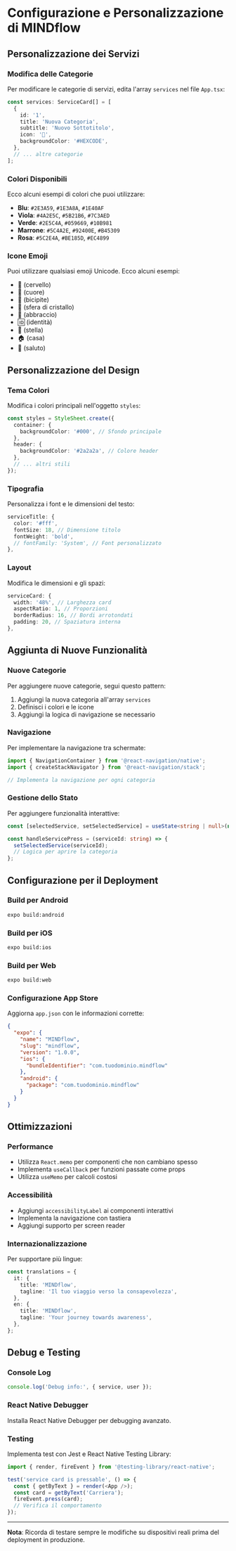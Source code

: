 # Configurazione e Personalizzazione di MINDflow

## Personalizzazione dei Servizi

### Modifica delle Categorie
Per modificare le categorie di servizi, edita l'array `services` nel file `App.tsx`:

```typescript
const services: ServiceCard[] = [
  {
    id: '1',
    title: 'Nuova Categoria',
    subtitle: 'Nuovo Sottotitolo',
    icon: '🌟',
    backgroundColor: '#HEXCODE',
  },
  // ... altre categorie
];
```

### Colori Disponibili
Ecco alcuni esempi di colori che puoi utilizzare:

- **Blu**: `#2E3A59`, `#1E3A8A`, `#1E40AF`
- **Viola**: `#4A2E5C`, `#5B21B6`, `#7C3AED`
- **Verde**: `#2E5C4A`, `#059669`, `#10B981`
- **Marrone**: `#5C4A2E`, `#92400E`, `#B45309`
- **Rosa**: `#5C2E4A`, `#BE185D`, `#EC4899`

### Icone Emoji
Puoi utilizzare qualsiasi emoji Unicode. Ecco alcuni esempi:

- 🧠 (cervello)
- 💖 (cuore)
- 💪 (bicipite)
- 🔮 (sfera di cristallo)
- 🤗 (abbraccio)
- 🆔 (identità)
- 🌟 (stella)
- 🏠 (casa)
- 👋 (saluto)

## Personalizzazione del Design

### Tema Colori
Modifica i colori principali nell'oggetto `styles`:

```typescript
const styles = StyleSheet.create({
  container: {
    backgroundColor: '#000', // Sfondo principale
  },
  header: {
    backgroundColor: '#2a2a2a', // Colore header
  },
  // ... altri stili
});
```

### Tipografia
Personalizza i font e le dimensioni del testo:

```typescript
serviceTitle: {
  color: '#fff',
  fontSize: 18, // Dimensione titolo
  fontWeight: 'bold',
  // fontFamily: 'System', // Font personalizzato
},
```

### Layout
Modifica le dimensioni e gli spazi:

```typescript
serviceCard: {
  width: '48%', // Larghezza card
  aspectRatio: 1, // Proporzioni
  borderRadius: 16, // Bordi arrotondati
  padding: 20, // Spaziatura interna
},
```

## Aggiunta di Nuove Funzionalità

### Nuove Categorie
Per aggiungere nuove categorie, segui questo pattern:

1. Aggiungi la nuova categoria all'array `services`
2. Definisci i colori e le icone
3. Aggiungi la logica di navigazione se necessario

### Navigazione
Per implementare la navigazione tra schermate:

```typescript
import { NavigationContainer } from '@react-navigation/native';
import { createStackNavigator } from '@react-navigation/stack';

// Implementa la navigazione per ogni categoria
```

### Gestione dello Stato
Per aggiungere funzionalità interattive:

```typescript
const [selectedService, setSelectedService] = useState<string | null>(null);

const handleServicePress = (serviceId: string) => {
  setSelectedService(serviceId);
  // Logica per aprire la categoria
};
```

## Configurazione per il Deployment

### Build per Android
```bash
expo build:android
```

### Build per iOS
```bash
expo build:ios
```

### Build per Web
```bash
expo build:web
```

### Configurazione App Store
Aggiorna `app.json` con le informazioni corrette:

```json
{
  "expo": {
    "name": "MINDflow",
    "slug": "mindflow",
    "version": "1.0.0",
    "ios": {
      "bundleIdentifier": "com.tuodominio.mindflow"
    },
    "android": {
      "package": "com.tuodominio.mindflow"
    }
  }
}
```

## Ottimizzazioni

### Performance
- Utilizza `React.memo` per componenti che non cambiano spesso
- Implementa `useCallback` per funzioni passate come props
- Utilizza `useMemo` per calcoli costosi

### Accessibilità
- Aggiungi `accessibilityLabel` ai componenti interattivi
- Implementa la navigazione con tastiera
- Aggiungi supporto per screen reader

### Internazionalizzazione
Per supportare più lingue:

```typescript
const translations = {
  it: {
    title: 'MINDflow',
    tagline: 'Il tuo viaggio verso la consapevolezza',
  },
  en: {
    title: 'MINDflow',
    tagline: 'Your journey towards awareness',
  },
};
```

## Debug e Testing

### Console Log
```typescript
console.log('Debug info:', { service, user });
```

### React Native Debugger
Installa React Native Debugger per debugging avanzato.

### Testing
Implementa test con Jest e React Native Testing Library:

```typescript
import { render, fireEvent } from '@testing-library/react-native';

test('service card is pressable', () => {
  const { getByText } = render(<App />);
  const card = getByText('Carriera');
  fireEvent.press(card);
  // Verifica il comportamento
});
```

---

**Nota**: Ricorda di testare sempre le modifiche su dispositivi reali prima del deployment in produzione.